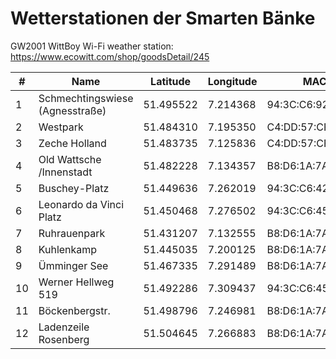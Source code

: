 # Wetterstationen der Smarten Bänke
GW2001 WittBoy Wi-Fi weather station: https://www.ecowitt.com/shop/goodsDetail/245

|#     | Name                            	| Latitude           	| Longitude          	| MAC                	|
|----- |---------------------------------	|--------------------	|--------------------	|-------------------	|
|1     | Schmechtingswiese (Agnesstraße) 	| 51.495522          	| 7.214368          	| 94:3C:C6:92:6A:C7 	|
|2     | Westpark                        	| 51.484310         	| 7.195350          	| C4:DD:57:CF:66:AB 	|
|3     | Zeche Holland                   	| 51.483735         	| 7.125836          	| C4:DD:57:CF:67:0B 	|
|4     | Old Wattsche /Innenstadt        	| 51.482228         	| 7.134357          	| B8:D6:1A:7A:CE:0B 	|
|5     | Buschey-Platz                   	| 51.449636         	| 7.262019          	| 94:3C:C6:42:65:D3 	|
|6     | Leonardo da Vinci Platz         	| 51.450468         	| 7.276502          	| 94:3C:C6:45:20:1F 	|
|7     | Ruhrauenpark                    	| 51.431207         	| 7.132555          	| B8:D6:1A:7A:CD:AB 	|
|8     | Kuhlenkamp                      	| 51.445035         	| 7.200125          	| B8:D6:1A:7A:D0:93 	|
|9     | Ümminger See                    	| 51.467335         	| 7.291489          	| B8:D6:1A:7A:D1:23 	|
|10    | Werner Hellweg 519              	| 51.492286         	| 7.309437          	| 94:3C:C6:45:1B:FB 	|
|11    | Böckenbergstr.                  	| 51.498796         	| 7.246981          	| B8:D6:1A:7A:CC:C7 	|
|12    | Ladenzeile Rosenberg            	| 51.504645         	| 7.266883          	| B8:D6:1A:7A:CD:A3 	|
